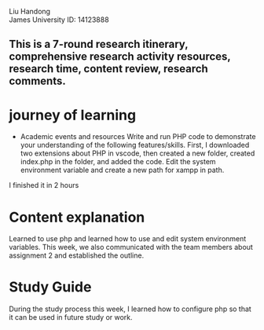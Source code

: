 Liu Handong  
James University ID: 14123888  

## This is a 7-round research itinerary, comprehensive research activity resources, research time, content review, research comments.

# journey of learning
  - Academic events and resources
Write and run PHP code to demonstrate your understanding of the following features/skills.
First, I downloaded two extensions about PHP in vscode, then created a new folder, created index.php in the folder, and added the code. Edit the system environment variable and create a new path for xampp in path.  
  
I finished it in 2 hours

# Content explanation
Learned to use php and learned how to use and edit system environment variables. This week, we also communicated with the team members about assignment 2 and established the outline.

# Study Guide
During the study process this week, I learned how to configure php so that it can be used in future study or work.